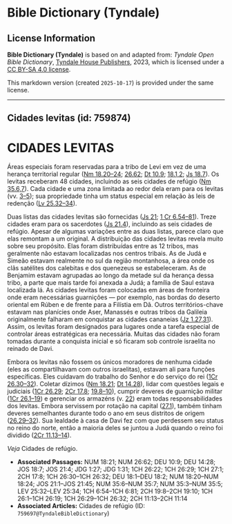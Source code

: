 # Bible Dictionary (Tyndale)

## License Information

**Bible Dictionary (Tyndale)** is based on and adapted from: _Tyndale Open Bible Dictionary_, [Tyndale House Publishers](https://tyndaleopenresources.com/), 2023, which is licensed under a [CC BY-SA 4.0 license](https://creativecommons.org/licenses/by-sa/4.0/legalcode.en).

This markdown version (created `2025-10-17`) is provided under the same license.



--------------------------------

## Cidades levitas (id: 759874)

CIDADES LEVITAS
===============

Áreas especiais foram reservadas para a tribo de Levi em vez de uma herança territorial regular ([Nm 18\.20–24](https://ref.ly/Num18:20-Num18:24); [26\.62](https://ref.ly/Num26:62); [Dt 10\.9](https://ref.ly/Deut10:9); [18\.1,2](https://ref.ly/Deut18:1-Deut18:2); [Js 18\.7](https://ref.ly/Josh18:7)). Os levitas receberam 48 cidades, incluindo as seis cidades de refúgio ([Nm 35\.6,7](https://ref.ly/Num35:6-Num35:7)). Cada cidade e uma zona limitada ao redor dela eram para os levitas (vv. [3–5](https://ref.ly/Num35:3-Num35:5)); sua propriedade tinha um status especial em relação às leis de redenção ([Lv 25\.32–34](https://ref.ly/Lev25:32-Lev25:34)).

Duas listas das cidades levitas são fornecidas ([Js 21](https://ref.ly/Josh21:1-Josh21:45); [1 Cr 6\.54–81](https://ref.ly/1Chr6:54-1Chr6:81)). Treze cidades eram para os sacerdotes ([Js 21\.4](https://ref.ly/Josh21:4)), incluindo as seis cidades de refúgio. Apesar de algumas variações entre as duas listas, parece claro que elas remontam a um original. A distribuição das cidades levitas revela muito sobre seu propósito. Elas foram distribuídas entre as 12 tribos, mas geralmente não estavam localizadas nos centros tribais. As de Judá e Simeão estavam realmente no sul da região montanhosa, a área onde os clãs satélites dos calebitas e dos quenezeus se estabeleceram. As de Benjamim estavam agrupadas ao longo da metade sul da herança dessa tribo, a parte que mais tarde foi anexada a Judá; a família de Saul estava localizada lá. As cidades levitas foram colocadas em áreas de fronteira onde eram necessárias guarnições — por exemplo, nas bordas do deserto oriental em Rúben e de frente para a Filístia em Dã. Outros territórios\-chave estavam nas planícies onde Aser, Manassés e outras tribos da Galileia originalmente falharam em conquistar as cidades cananeias ([Jz 1\.27,31](https://ref.ly/Judg1:27,Judg1:31)). Assim, os levitas foram designados para lugares onde a tarefa especial de controlar áreas estratégicas era necessária. Muitas das cidades não foram tomadas durante a conquista inicial e só ficaram sob controle israelita no reinado de Davi.

Embora os levitas não fossem os únicos moradores de nenhuma cidade (eles as compartilhavam com outros israelitas), estavam ali para funções específicas. Eles cuidavam do trabalho do Senhor e do serviço do rei ([1Cr 26\.30–32](https://ref.ly/1Chr26:30-1Chr26:32)). Coletar dízimos ([Nm 18\.21](https://ref.ly/Num18:21); [Dt 14\.28](https://ref.ly/Deut14:28)), lidar com questões legais e judiciais ([1Cr 26\.29](https://ref.ly/1Chr26:29); [2Cr 17\.8](https://ref.ly/2Chr17:8); [19\.8–10](https://ref.ly/2Chr19:8-2Chr19:10)), cumprir deveres de guarnição militar ([1Cr 26\.1–19](https://ref.ly/1Chr26:1-1Chr26:19)) e gerenciar os armazéns (v. [22](https://ref.ly/1Chr26:22)) eram todas responsabilidades dos levitas. Embora servissem por rotação na capital ([27\.1](https://ref.ly/1Chr27:1)), também tinham deveres semelhantes durante todo o ano em seus distritos de origem ([26\.29–32](https://ref.ly/1Chr26:29-1Chr26:32)). Sua lealdade à casa de Davi fez com que perdessem seu status no reino do norte, então a maioria deles se juntou a Judá quando o reino foi dividido ([2Cr 11\.13–14](https://ref.ly/2Chr11:13-2Chr11:14)).

*Veja* Cidades de refúgio.

* **Associated Passages:** NUM 18:21; NUM 26:62; DEU 10:9; DEU 14:28; JOS 18:7; JOS 21:4; JDG 1:27; JDG 1:31; 1CH 26:22; 1CH 26:29; 1CH 27:1; 2CH 17:8; 1CH 26:30–1CH 26:32; DEU 18:1–DEU 18:2; NUM 18:20–NUM 18:24; JOS 21:1–JOS 21:45; NUM 35:6–NUM 35:7; NUM 35:3–NUM 35:5; LEV 25:32–LEV 25:34; 1CH 6:54–1CH 6:81; 2CH 19:8–2CH 19:10; 1CH 26:1–1CH 26:19; 1CH 26:29–1CH 26:32; 2CH 11:13–2CH 11:14
* **Associated Articles:** Cidades de refúgio (ID: `759697@TyndaleBibleDictionary`)

